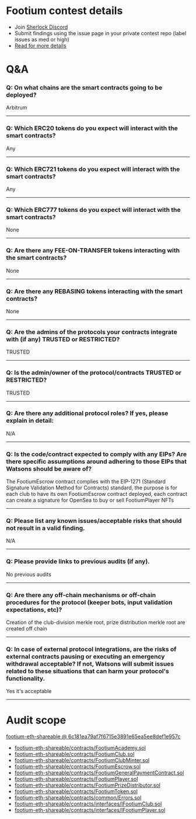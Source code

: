 
# Footium contest details

- Join [Sherlock Discord](https://discord.gg/MABEWyASkp)
- Submit findings using the issue page in your private contest repo (label issues as med or high)
- [Read for more details](https://docs.sherlock.xyz/audits/watsons)

# Q&A

### Q: On what chains are the smart contracts going to be deployed?
Arbitrum
___

### Q: Which ERC20 tokens do you expect will interact with the smart contracts? 
Any
___

### Q: Which ERC721 tokens do you expect will interact with the smart contracts? 
Any
___

### Q: Which ERC777 tokens do you expect will interact with the smart contracts? 
None
___

### Q: Are there any FEE-ON-TRANSFER tokens interacting with the smart contracts?

None
___

### Q: Are there any REBASING tokens interacting with the smart contracts?

None
___

### Q: Are the admins of the protocols your contracts integrate with (if any) TRUSTED or RESTRICTED?
TRUSTED
___

### Q: Is the admin/owner of the protocol/contracts TRUSTED or RESTRICTED?
TRUSTED
___

### Q: Are there any additional protocol roles? If yes, please explain in detail:
N/A
___

### Q: Is the code/contract expected to comply with any EIPs? Are there specific assumptions around adhering to those EIPs that Watsons should be aware of?
The FootiumEscrow contract complies with the EIP-1271 (Standard Signature Validation Method for Contracts) standard, the purpose is for each club to have its own FootiumEscrow contract deployed, each contract can create a signature for OpenSea to buy or sell FootiumPlayer NFTs
___

### Q: Please list any known issues/acceptable risks that should not result in a valid finding.
N/A
___

### Q: Please provide links to previous audits (if any).
No previous audits
___

### Q: Are there any off-chain mechanisms or off-chain procedures for the protocol (keeper bots, input validation expectations, etc)?
Creation of the club-division merkle root, prize distribution merkle root are created off chain
___

### Q: In case of external protocol integrations, are the risks of external contracts pausing or executing an emergency withdrawal acceptable? If not, Watsons will submit issues related to these situations that can harm your protocol's functionality.
Yes it's acceptable
___



# Audit scope


[footium-eth-shareable @ 6c181ea79af7f6715e3891e65ea5ee8def1e957c](https://github.com/logiclogue/footium-eth-shareable/tree/6c181ea79af7f6715e3891e65ea5ee8def1e957c)
- [footium-eth-shareable/contracts/FootiumAcademy.sol](footium-eth-shareable/contracts/FootiumAcademy.sol)
- [footium-eth-shareable/contracts/FootiumClub.sol](footium-eth-shareable/contracts/FootiumClub.sol)
- [footium-eth-shareable/contracts/FootiumClubMinter.sol](footium-eth-shareable/contracts/FootiumClubMinter.sol)
- [footium-eth-shareable/contracts/FootiumEscrow.sol](footium-eth-shareable/contracts/FootiumEscrow.sol)
- [footium-eth-shareable/contracts/FootiumGeneralPaymentContract.sol](footium-eth-shareable/contracts/FootiumGeneralPaymentContract.sol)
- [footium-eth-shareable/contracts/FootiumPlayer.sol](footium-eth-shareable/contracts/FootiumPlayer.sol)
- [footium-eth-shareable/contracts/FootiumPrizeDistributor.sol](footium-eth-shareable/contracts/FootiumPrizeDistributor.sol)
- [footium-eth-shareable/contracts/FootiumToken.sol](footium-eth-shareable/contracts/FootiumToken.sol)
- [footium-eth-shareable/contracts/common/Errors.sol](footium-eth-shareable/contracts/common/Errors.sol)
- [footium-eth-shareable/contracts/interfaces/IFootiumClub.sol](footium-eth-shareable/contracts/interfaces/IFootiumClub.sol)
- [footium-eth-shareable/contracts/interfaces/IFootiumPlayer.sol](footium-eth-shareable/contracts/interfaces/IFootiumPlayer.sol)


